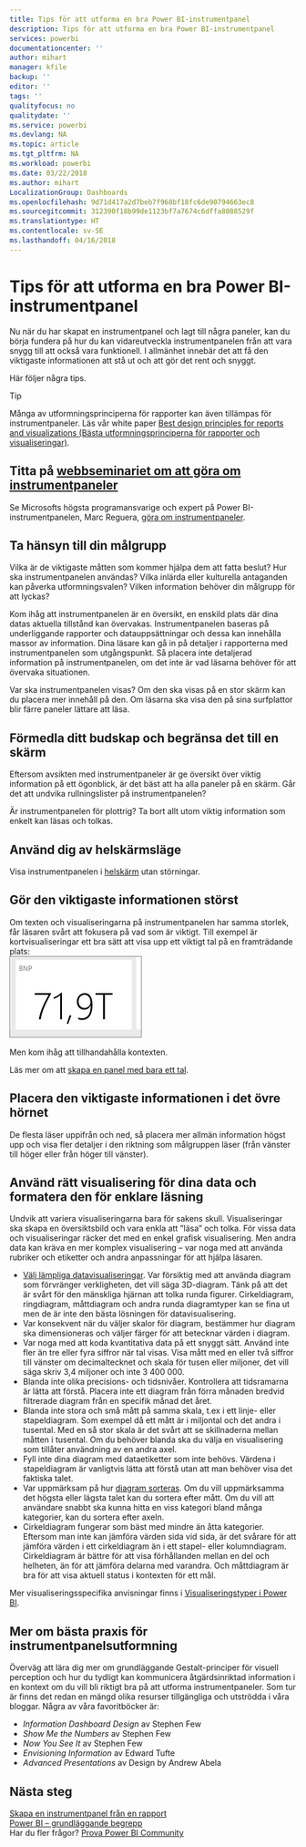 ```yaml
---
title: Tips för att utforma en bra Power BI-instrumentpanel
description: Tips för att utforma en bra Power BI-instrumentpanel
services: powerbi
documentationcenter: ''
author: mihart
manager: kfile
backup: ''
editor: ''
tags: ''
qualityfocus: no
qualitydate: ''
ms.service: powerbi
ms.devlang: NA
ms.topic: article
ms.tgt_pltfrm: NA
ms.workload: powerbi
ms.date: 03/22/2018
ms.author: mihart
LocalizationGroup: Dashboards
ms.openlocfilehash: 9d71d417a2d7beb7f968bf18fc6de90794663ec8
ms.sourcegitcommit: 312390f18b99de1123bf7a7674c6dffa8088529f
ms.translationtype: HT
ms.contentlocale: sv-SE
ms.lasthandoff: 04/16/2018
---
```

# <a name="tips-for-designing-a-great-power-bi-dashboard"></a>Tips för att utforma en bra Power BI-instrumentpanel
Nu när du har skapat en instrumentpanel och lagt till några paneler, kan du börja fundera på hur du kan vidareutveckla instrumentpanelen från att vara snygg till att också vara funktionell. I allmänhet innebär det att få den viktigaste informationen att stå ut och att gör det rent och snyggt.

Här följer några tips.

> [!TIP]
> Många av utformningsprinciperna för rapporter kan även tillämpas för instrumentpaneler.  Läs vår white paper [Best design principles for reports and visualizations (Bästa utformningsprinciperna för rapporter och visualiseringar)](power-bi-visualization-best-practices.md).
>
>

## <a name="watch-the-dashboard-makeover-webinarhttpsinfomicrosoftcomco-powerbi-wbnr-fy16-05may-12-dashboard-makeover-registrationhtml"></a>Titta på [webbseminariet om att göra om instrumentpaneler](https://info.microsoft.com/CO-PowerBI-WBNR-FY16-05May-12-Dashboard-Makeover-Registration.html)
Se Microsofts högsta programansvarige och expert på Power BI-instrumentpanelen, Marc Reguera, [göra om instrumentpaneler](https://info.microsoft.com/CO-PowerBI-WBNR-FY16-05May-12-Dashboard-Makeover-Registration.html).

## <a name="consider-your-audience"></a>Ta hänsyn till din målgrupp
Vilka är de viktigaste måtten som kommer hjälpa dem att fatta beslut? Hur ska instrumentpanelen användas? Vilka inlärda eller kulturella antaganden kan påverka utformningsvalen? Vilken information behöver din målgrupp för att lyckas?

Kom ihåg att instrumentpanelen är en översikt, en enskild plats där dina datas aktuella tillstånd kan övervakas. Instrumentpanelen baseras på underliggande rapporter och datauppsättningar och dessa kan innehålla massor av information. Dina läsare kan gå in på detaljer i rapporterna med instrumentpanelen som utgångspunkt. Så placera inte detaljerad information på instrumentpanelen, om det inte är vad läsarna behöver för att övervaka situationen.

Var ska instrumentpanelen visas? Om den ska visas på en stor skärm kan du placera mer innehåll på den. Om läsarna ska visa den på sina surfplattor blir färre paneler lättare att läsa.

## <a name="tell-a-story-and-keep-it-to-one-screen"></a>Förmedla ditt budskap och begränsa det till en skärm
Eftersom avsikten med instrumentpaneler är ge översikt över viktig information på ett ögonblick, är det bäst att ha alla paneler på en skärm. Går det att undvika rullningslister på instrumentpanelen?

Är instrumentpanelen för plottrig?  Ta bort allt utom viktig information som enkelt kan läsas och tolkas.

## <a name="make-use-of-full-screen-mode"></a>Använd dig av helskärmsläge
Visa instrumentpanelen i [helskärm](service-fullscreen-mode.md) utan störningar.

## <a name="make-the-most-important-information-biggest"></a>Gör den viktigaste informationen störst
Om texten och visualiseringarna på instrumentpanelen har samma storlek, får läsaren svårt att fokusera på vad som är viktigt. Till exempel är kortvisualiseringar ett bra sätt att visa upp ett viktigt tal på en framträdande plats:  
![Kortvisualisering](media/service-dashboards-design-tips/pbi_card.png)

Men kom ihåg att tillhandahålla kontexten.  

Läs mer om att [skapa en panel med bara ett tal](power-bi-visualization-card.md).

## <a name="put-the-most-important-information-in-the-upper-corner"></a>Placera den viktigaste informationen i det övre hörnet
De flesta läser uppifrån och ned, så placera mer allmän information högst upp och visa fler detaljer i den riktning som målgruppen läser (från vänster till höger eller från höger till vänster).

## <a name="use-the-right-visualization-for-the-data-and-format-it-for-easy-reading"></a>Använd rätt visualisering för dina data och formatera den för enklare läsning
Undvik att variera visualiseringarna bara för sakens skull.  Visualiseringar ska skapa en översiktsbild och vara enkla att ”läsa” och tolka.  För vissa data och visualiseringar räcker det med en enkel grafisk visualisering. Men andra data kan kräva en mer komplex visualisering – var noga med att använda rubriker och etiketter och andra anpassningar för att hjälpa läsaren.  

* [Välj lämpliga datavisualiseringar](http://blogs.msdn.com/b/microsoft_business_intelligence1/archive/2012/10/08/best-practices-in-data-visualization.aspx). Var försiktig med att använda diagram som förvränger verkligheten, det vill säga 3D-diagram. Tänk på att det är svårt för den mänskliga hjärnan att tolka runda figurer. Cirkeldiagram, ringdiagram, måttdiagram och andra runda diagramtyper kan se fina ut men de är inte den bästa lösningen för datavisualisering.
* Var konsekvent när du väljer skalor för diagram, bestämmer hur diagram ska dimensioneras och väljer färger för att betecknar värden i diagram.
* Var noga med att koda kvantitativa data på ett snyggt sätt. Använd inte fler än tre eller fyra siffror när tal visas. Visa mått med en eller två siffror till vänster om decimaltecknet och skala för tusen eller miljoner, det vill säga skriv 3,4 miljoner och inte 3 400 000.
* Blanda inte olika precisions- och tidsnivåer. Kontrollera att tidsramarna är lätta att förstå.  Placera inte ett diagram från förra månaden bredvid filtrerade diagram från en specifik månad det året.
* Blanda inte stora och små mått på samma skala, t.ex i ett linje- eller stapeldiagram.  Som exempel då ett mått är i miljontal och det andra i tusental.  Med en så stor skala är det svårt att se skillnaderna mellan måtten i tusental.  Om du behöver blanda ska du välja en visualisering som tillåter användning av en andra axel.
* Fyll inte dina diagram med dataetiketter som inte behövs. Värdena i stapeldiagram är vanligtvis lätta att förstå utan att man behöver visa det faktiska talet.
* Var uppmärksam på hur [diagram sorteras](power-bi-report-change-sort.md).  Om du vill uppmärksamma det högsta eller lägsta talet kan du sortera efter mått.  Om du vill att användare snabbt ska kunna hitta en viss kategori bland många kategorier, kan du sortera efter axeln.  
* Cirkeldiagram fungerar som bäst med mindre än åtta kategorier. Eftersom man inte kan jämföra värden sida vid sida, är det svårare för att jämföra värden i ett cirkeldiagram än i ett stapel- eller kolumndiagram. Cirkeldiagram är bättre för att visa förhållanden mellan en del och helheten, än för att jämföra delarna med varandra. Och måttdiagram är bra för att visa aktuell status i kontexten för ett mål.

Mer visualiseringsspecifika anvisningar finns i [Visualiseringstyper i Power BI](power-bi-visualization-types-for-reports-and-q-and-a.md).  

## <a name="learning-more-about-best-practice-dashboard-design"></a>Mer om bästa praxis för instrumentpanelsutformning
Överväg att lära dig mer om grundläggande Gestalt-principer för visuell perception och hur du tydligt kan kommunicera åtgärdsinriktad information i en kontext om du vill bli riktigt bra på att utforma instrumentpaneler. Som tur är finns det redan en mängd olika resurser tillgängliga och utströdda i våra bloggar. Några av våra favoritböcker är:

* *Information Dashboard Design* av Stephen Few  
* *Show Me the Numbers* av Stephen Few  
* *Now You See It* av Stephen Few  
* *Envisioning Information* av Edward Tufte  
* *Advanced Presentations* av Design by Andrew Abela   

## <a name="next-steps"></a>Nästa steg
[Skapa en instrumentpanel från en rapport](service-dashboard-create.md)  
[Power BI – grundläggande begrepp](service-basic-concepts.md)  
Har du fler frågor? [Prova Power BI Community](http://community.powerbi.com/)

